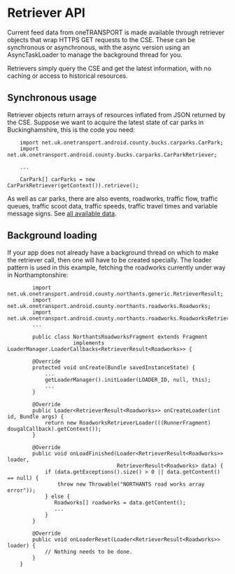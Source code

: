 Retriever API
=============

Current feed data from oneTRANSPORT is made available through retriever
objects that wrap HTTPS GET requests to the CSE.  These can be synchronous
or asynchronous, with the async version using an AsyncTaskLoader to manage
the background thread for you.

Retrievers simply query the CSE and get the latest information, with no
caching or access to historical resources.

## Synchronous usage

Retriever objects return arrays of resources inflated from JSON returned by
the CSE.  Suppose we want to acquire the latest state of car parks in
Buckinghamshire, this is the code you need:

        import net.uk.onetransport.android.county.bucks.carparks.CarPark;
        import net.uk.onetransport.android.county.bucks.carparks.CarParkRetriever;
        
        ...
        
        CarPark[] carParks = new CarParkRetriever(getContext()).retrieve();

As well as car parks, there are also events, roadworks, traffic flow, traffic
queues, traffic scoot data, traffic speeds, traffic travel times and variable
message signs.  See [all available data](#docs/android/available_data.md).

## Background loading

If your app does not already have a background thread on which to make the
retriever call, then one will have to be created specially.  The loader
pattern is used in this example, fetching the roadworks currently under way
in Northamptonshire:

            import net.uk.onetransport.android.county.northants.generic.RetrieverResult;
            import net.uk.onetransport.android.county.northants.roadworks.Roadworks;
            import net.uk.onetransport.android.county.northants.roadworks.RoadworksRetrieverLoader;
            ...
            
            public class NorthantsRoadworksFragment extends Fragment
                         implements LoaderManager.LoaderCallbacks<RetrieverResult<Roadworks>> {
        
            @Override
            protected void onCreate(Bundle savedInstanceState) {
                ...
                getLoaderManager().initLoader(LOADER_ID, null, this);
                ...
            }
        
            @Override
            public Loader<RetrieverResult<Roadworks>> onCreateLoader(int id, Bundle args) {
                return new RoadworksRetrieverLoader(((RunnerFragment) dougalCallback).getContext());
            }
            
            @Override
            public void onLoadFinished(Loader<RetrieverResult<Roadworks>> loader,
                                       RetrieverResult<Roadworks> data) {
                if (data.getExceptions().size() > 0 || data.getContent() == null) {
                    throw new Throwable("NORTHANTS road works array error"));
                } else {
                   Roadworks[] roadworks = data.getContent();
                   ...
                }
            }
        
            @Override
            public void onLoaderReset(Loader<RetrieverResult<Roadworks>> loader) {
                // Nothing needs to be done.
            }
        }
